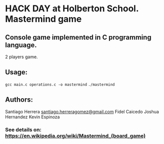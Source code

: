 # HACK DAY at Holberton School. Mastermind game

## Console game implemented in C programming language.

2 players game.

## Usage:
`gcc main.c operations.c -o mastermind`
`./mastermind`

## Authors:
Santiago Herrera <santiago.herreragomez@gmail.com>
Fidel Caicedo
Joshua Hernandez
Kevin Espinoza

### See details on: <https://en.wikipedia.org/wiki/Mastermind_(board_game)>
